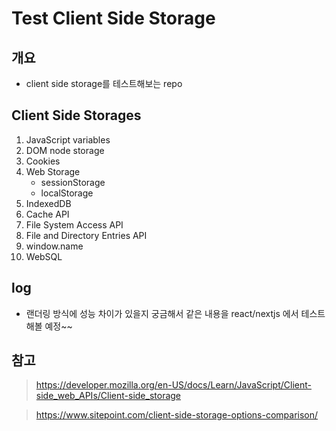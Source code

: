 # Test Client Side Storage

## 개요

- client side storage를 테스트해보는 repo

## Client Side Storages

1.  JavaScript variables
2.  DOM node storage
3.  Cookies
4.  Web Storage
    - sessionStorage
    - localStorage
5.  IndexedDB
6.  Cache API
7.  File System Access API
8.  File and Directory Entries API
9.  window.name
10. WebSQL

## log

- 랜더링 방식에 성능 차이가 있을지 궁금해서 같은 내용을 react/nextjs 에서 테스트 해볼 예정~~

## 참고

> https://developer.mozilla.org/en-US/docs/Learn/JavaScript/Client-side_web_APIs/Client-side_storage

> https://www.sitepoint.com/client-side-storage-options-comparison/
